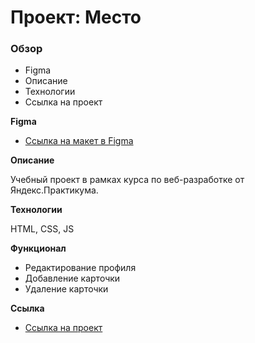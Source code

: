 # Проект: Место

### Обзор

* Figma
* Описание
* Технологии
* Ссылка на проект

**Figma**

* [Ссылка на макет в Figma](https://www.figma.com/file/2cn9N9jSkmxD84oJik7xL7/JavaScript.-Sprint-4?node-id=0%3A1)

**Описание**

Учебный проект в рамках курса по веб-разработке от Яндекс.Практикума.

**Технологии**

HTML, CSS, JS


**Функционал**

* Редактирование профиля
* Добавление карточки
* Удаление карточки

**Ccылка**

* [Ссылка на проект](https://kvasilyev.github.io/mesto/)
